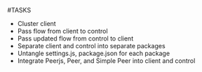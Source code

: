 #TASKS

- Cluster client
- Pass flow from client to control
- Pass updated flow from control to client
- Separate client and control into separate packages
- Untangle settings.js, package.json for each package
- Integrate Peerjs, Peer, and Simple Peer into client and control